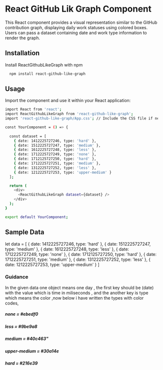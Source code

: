
# React GitHub Lik Graph Component


This React component provides a visual representation similar to the GitHub contribution graph, displaying daily work statuses using colored boxes. Users can pass a dataset containing date and work type information to render the graph.

## Installation

Install ReactGithubLikeGraph with npm

```bash
  npm install react-github-like-graph

```
    
## Usage

Import the component and use it within your React application:
```bash
import React from 'react';
import ReactGithubLikeGraph from 'react-github-like-graph';
import 'react-github-like-graph/App.css'; // Include the CSS file if needed

const YourComponent = () => {
  
  const dataset = [
    { date: 1412225727246, type: 'hard' },
    { date: 1512225727247, type: 'medium' },
    { date: 1612225727248, type: 'less' },
    { date: 1712225727249, type: 'none' },
    { date: 1712125727250, type: 'hard' },
    { date: 1712225727251, type: 'medium' },
    { date: 1312225727252, type: 'less' },
    { date: 1212225727253, type: 'upper-medium' }
  ];

  return (
    <div>
      <ReactGithubLikeGraph dataset={dataset} />
    </div>
  );
}

export default YourComponent;

```
## Sample Data

let data = [
    { date: 1412225727246, type: 'hard' },
    { date: 1512225727247, type: 'medium' },
    { date: 1612225727248, type: 'less' },
    { date: 1712225727249, type: 'none' },
    { date: 1712125727250, type: 'hard' },
    { date: 1712225727251, type: 'medium' },
    { date: 1312225727252, type: 'less' },
    { date: 1212225727253, type: 'upper-medium' }
  ]

### Guidance 

In the given data one object means one day , the first key should be (date) with the value which is time in miliseconds , and the another key is type which means the color ,now below i have written the types with color codes, 

##### none = #ebedf0
##### less = #9be9a8
##### medium = #40c463"
##### upper-medium = #30a14e
##### hard = #216e39